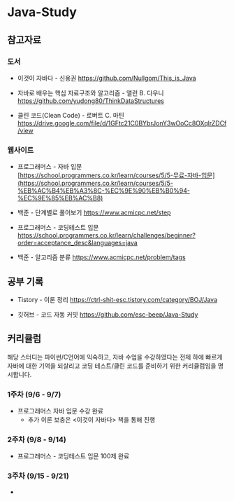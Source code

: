 # Java-Study

## 참고자료

### 도서

- 이것이 자바다 - 신용권
    https://github.com/Nullgom/This_is_Java
    
- 자바로 배우는 핵심 자료구조와 알고리즘 - 앨런 B. 다우니
    https://github.com/yudong80/ThinkDataStructures
    
- 클린 코드(Clean Code) - 로버트 C. 마틴
    https://drive.google.com/file/d/1GFtc21C0BYbrJonY3wOoCc8OXqlrZDCf/view
    

### 웹사이트

- 프로그래머스 - 자바 입문
    [https://school.programmers.co.kr/learn/courses/5/5-무료-자바-입문](https://school.programmers.co.kr/learn/courses/5/5-%EB%AC%B4%EB%A3%8C-%EC%9E%90%EB%B0%94-%EC%9E%85%EB%AC%B8)
    
- 백준 - 단계별로 풀어보기
    https://www.acmicpc.net/step
    
- 프로그래머스 - 코딩테스트 입문
    https://school.programmers.co.kr/learn/challenges/beginner?order=acceptance_desc&languages=java
    
- 백준 - 알고리즘 분류
    https://www.acmicpc.net/problem/tags
    

## 공부 기록

- Tistory - 이론 정리
    https://ctrl-shit-esc.tistory.com/category/BOJ/Java
    
- 깃허브 - 코드 자동 커밋
    https://github.com/esc-beep/Java-Study
    

## 커리큘럼

해당 스터디는 파이썬/C언어에 익숙하고, 자바 수업을 수강하였다는 전제 하에 빠르게 자바에 대한 기억을 되살리고 코딩 테스트/클린 코드를 준비하기 위한 커리큘럼임을 명시합니다.

### 1주차 (9/6 - 9/7)
- 프로그래머스 자바 입문 수강 완료
    - 추가 이론 보충은 <이것이 자바다> 책을 통해 진행

### 2주차 (9/8 - 9/14)
- 프로그래머스 - 코딩테스트 입문 100제 완료

### 3주차 (9/15 - 9/21)

-
